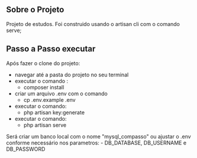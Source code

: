 ## Sobre o Projeto
Projeto de estudos. Foi construido usando o artisan cli com o comando serve;

## Passo a Passo executar
Após fazer o clone do projeto:
 - navegar até a pasta do projeto no seu terminal
 - executar o comando : 
   - composer install 
 - criar um arquivo .env com o comando
   - cp .env.example .env
 - executar o comando: 
   - php artisan key:generate
 - executar o comando: 
   - php artisan serve
   
Será criar um banco local com o nome "mysql_compasso" ou ajustar o .env conforme necessário nos parametros:
    - DB_DATABASE, DB_USERNAME e DB_PASSWORD